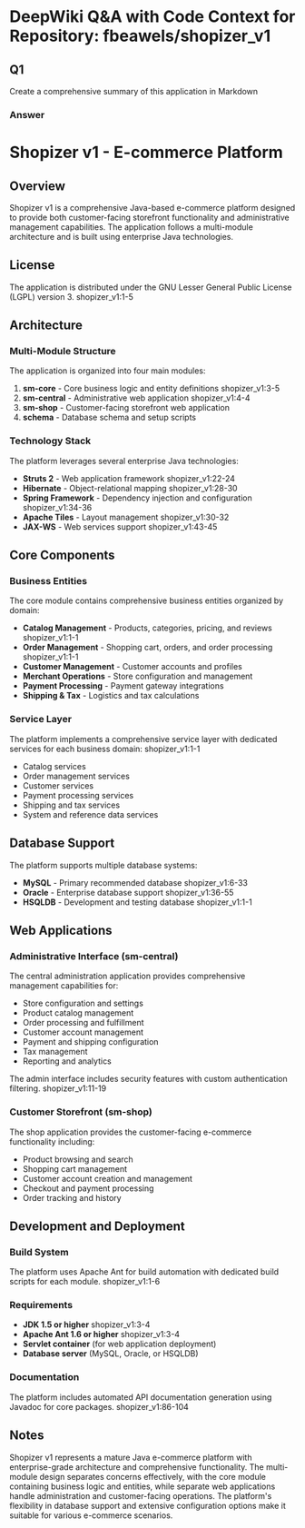 # DeepWiki Q&A with Code Context for Repository: fbeawels/shopizer_v1


## Q1

Create a comprehensive summary of this application in Markdown


### Answer

# Shopizer v1 - E-commerce Platform

## Overview

Shopizer v1 is a comprehensive Java-based e-commerce platform designed to provide both customer-facing storefront functionality and administrative management capabilities. The application follows a multi-module architecture and is built using enterprise Java technologies.

## License

The application is distributed under the GNU Lesser General Public License (LGPL) version 3. shopizer_v1:1-5 

## Architecture

### Multi-Module Structure

The application is organized into four main modules:

1. **sm-core** - Core business logic and entity definitions shopizer_v1:3-5 
2. **sm-central** - Administrative web application shopizer_v1:4-4 
3. **sm-shop** - Customer-facing storefront web application
4. **schema** - Database schema and setup scripts

### Technology Stack

The platform leverages several enterprise Java technologies:

- **Struts 2** - Web application framework shopizer_v1:22-24 
- **Hibernate** - Object-relational mapping shopizer_v1:28-30 
- **Spring Framework** - Dependency injection and configuration shopizer_v1:34-36 
- **Apache Tiles** - Layout management shopizer_v1:30-32 
- **JAX-WS** - Web services support shopizer_v1:43-45 

## Core Components

### Business Entities

The core module contains comprehensive business entities organized by domain:

- **Catalog Management** - Products, categories, pricing, and reviews shopizer_v1:1-1 
- **Order Management** - Shopping cart, orders, and order processing shopizer_v1:1-1 
- **Customer Management** - Customer accounts and profiles
- **Merchant Operations** - Store configuration and management
- **Payment Processing** - Payment gateway integrations
- **Shipping & Tax** - Logistics and tax calculations

### Service Layer

The platform implements a comprehensive service layer with dedicated services for each business domain: shopizer_v1:1-1 

- Catalog services
- Order management services  
- Customer services
- Payment processing services
- Shipping and tax services
- System and reference data services

## Database Support

The platform supports multiple database systems:

- **MySQL** - Primary recommended database shopizer_v1:6-33 
- **Oracle** - Enterprise database support shopizer_v1:36-55 
- **HSQLDB** - Development and testing database shopizer_v1:1-1 

## Web Applications

### Administrative Interface (sm-central)

The central administration application provides comprehensive management capabilities for:

- Store configuration and settings
- Product catalog management
- Order processing and fulfillment
- Customer account management
- Payment and shipping configuration
- Tax management
- Reporting and analytics

The admin interface includes security features with custom authentication filtering. shopizer_v1:11-19 

### Customer Storefront (sm-shop)

The shop application provides the customer-facing e-commerce functionality including:

- Product browsing and search
- Shopping cart management
- Customer account creation and management
- Checkout and payment processing
- Order tracking and history

## Development and Deployment

### Build System

The platform uses Apache Ant for build automation with dedicated build scripts for each module. shopizer_v1:1-6 

### Requirements

- **JDK 1.5 or higher** shopizer_v1:3-4 
- **Apache Ant 1.6 or higher** shopizer_v1:3-4 
- **Servlet container** (for web application deployment)
- **Database server** (MySQL, Oracle, or HSQLDB)

### Documentation

The platform includes automated API documentation generation using Javadoc for core packages. shopizer_v1:86-104 

## Notes

Shopizer v1 represents a mature Java e-commerce platform with enterprise-grade architecture and comprehensive functionality. The multi-module design separates concerns effectively, with the core module containing business logic and entities, while separate web applications handle administration and customer-facing operations. The platform's flexibility in database support and extensive configuration options make it suitable for various e-commerce scenarios.
